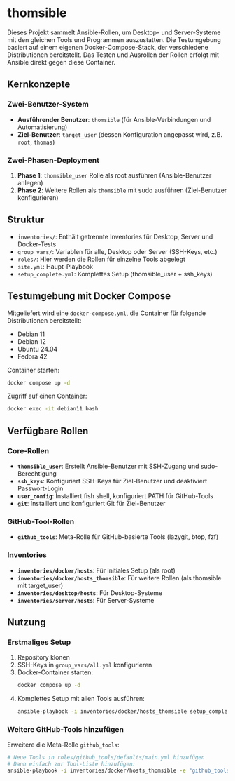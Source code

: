 # thomsible

Dieses Projekt sammelt Ansible-Rollen, um Desktop- und Server-Systeme mit den gleichen Tools und Programmen auszustatten. Die Testumgebung basiert auf einem eigenen Docker-Compose-Stack, der verschiedene Distributionen bereitstellt. Das Testen und Ausrollen der Rollen erfolgt mit Ansible direkt gegen diese Container.

## Kernkonzepte

### Zwei-Benutzer-System
- **Ausführender Benutzer**: `thomsible` (für Ansible-Verbindungen und Automatisierung)
- **Ziel-Benutzer**: `target_user` (dessen Konfiguration angepasst wird, z.B. `root`, `thomas`)

### Zwei-Phasen-Deployment
1. **Phase 1**: `thomsible_user` Rolle als root ausführen (Ansible-Benutzer anlegen)
2. **Phase 2**: Weitere Rollen als `thomsible` mit sudo ausführen (Ziel-Benutzer konfigurieren)

## Struktur
- `inventories/`: Enthält getrennte Inventories für Desktop, Server und Docker-Tests
- `group_vars/`: Variablen für alle, Desktop oder Server (SSH-Keys, etc.)
- `roles/`: Hier werden die Rollen für einzelne Tools abgelegt
- `site.yml`: Haupt-Playbook
- `setup_complete.yml`: Komplettes Setup (thomsible_user + ssh_keys)

## Testumgebung mit Docker Compose

Mitgeliefert wird eine `docker-compose.yml`, die Container für folgende Distributionen bereitstellt:
- Debian 11
- Debian 12
- Ubuntu 24.04
- Fedora 42

Container starten:
```sh
docker compose up -d
```

Zugriff auf einen Container:
```sh
docker exec -it debian11 bash
```

## Verfügbare Rollen

### Core-Rollen
- **`thomsible_user`**: Erstellt Ansible-Benutzer mit SSH-Zugang und sudo-Berechtigung
- **`ssh_keys`**: Konfiguriert SSH-Keys für Ziel-Benutzer und deaktiviert Passwort-Login
- **`user_config`**: Installiert fish shell, konfiguriert PATH für GitHub-Tools
- **`git`**: Installiert und konfiguriert Git für Ziel-Benutzer

### GitHub-Tool-Rollen
- **`github_tools`**: Meta-Rolle für GitHub-basierte Tools (lazygit, btop, fzf)

### Inventories
- **`inventories/docker/hosts`**: Für initiales Setup (als root)
- **`inventories/docker/hosts_thomsible`**: Für weitere Rollen (als thomsible mit target_user)
- **`inventories/desktop/hosts`**: Für Desktop-Systeme
- **`inventories/server/hosts`**: Für Server-Systeme

## Nutzung

### Erstmaliges Setup
1. Repository klonen
2. SSH-Keys in `group_vars/all.yml` konfigurieren
3. Docker-Container starten:
   ```sh
   docker compose up -d
   ```
4. Komplettes Setup mit allen Tools ausführen:
   ```sh
   ansible-playbook -i inventories/docker/hosts_thomsible setup_complete_with_tools.yml
   ```

### Weitere GitHub-Tools hinzufügen
Erweitere die Meta-Rolle `github_tools`:
```sh
# Neue Tools in roles/github_tools/defaults/main.yml hinzufügen
# Dann einfach zur Tool-Liste hinzufügen:
ansible-playbook -i inventories/docker/hosts_thomsible -e "github_tools_to_install=[lazygit,btop,fzf,bat]" test_github_tools.yml
```

